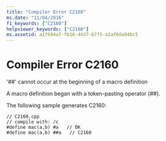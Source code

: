 ```yaml
---
title: "Compiler Error C2160"
ms.date: "11/04/2016"
f1_keywords: ["C2160"]
helpviewer_keywords: ["C2160"]
ms.assetid: a1f694a7-fb16-4437-b7f5-a1af6da94bc5
---
```

# Compiler Error C2160

'##' cannot occur at the beginning of a macro definition

A macro definition began with a token-pasting operator (##).

The following sample generates C2160:

```
// C2160.cpp
// compile with: /c
#define mac(a,b) #a   // OK
#define mac(a,b) ##a   // C2160
```